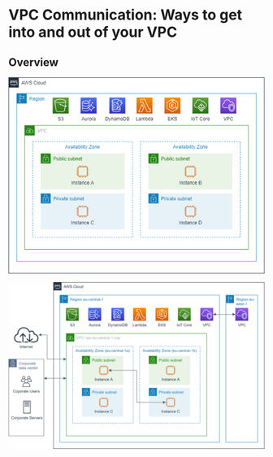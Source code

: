 # VPC Communication: Ways to get into and out of your VPC

## Overview

![](img/aws_vpc_to_services.png)

![](img/aws_vpc_to_services_300dpi.png)